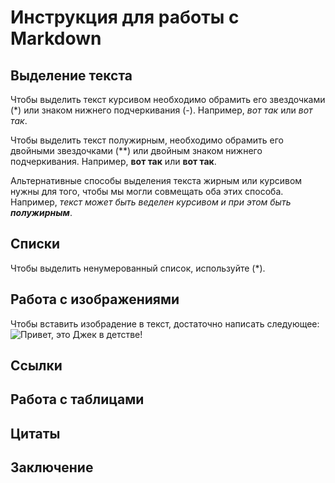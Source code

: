 # Инструкция для работы с Markdown

## Выделение текста

Чтобы выделить текст курсивом необходимо обрамить его звездочками (*) или знаком нижнего подчеркивания (-). Например, *вот так* или _вот так_.

Чтобы выделить текст полужирным, необходимо обрамить его двойными звездочками (**) или двойным знаком нижнего подчеркивания. Например, **вот так** или __вот так__.

Альтернативные способы выделения текста жирным или курсивом нужны для того, чтобы мы могли совмещать оба этих способа. Например, _текст может быть веделен курсивом и при этом быть **полужирным**_.

## Списки
Чтобы выделить ненумерованный список, используйте (*).
## Работа с изображениями

Чтобы вставить изобрадение в текст, достаточно написать следующее:
![Привет, это Джек в детстве!](20120414_230650.jpg)

## Ссылки

## Работа с таблицами

## Цитаты

## Заключение